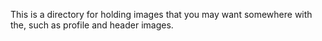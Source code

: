 This is a directory for holding images that you may want somewhere with the, such as profile and header images.

